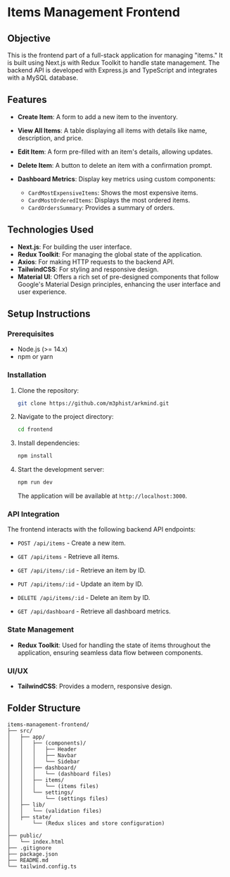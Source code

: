 # Items Management Frontend

## Objective

This is the frontend part of a full-stack application for managing "items." It is built using Next.js with Redux Toolkit to handle state management. The backend API is developed with Express.js and TypeScript and integrates with a MySQL database.

## Features

- **Create Item**: A form to add a new item to the inventory.
- **View All Items**: A table displaying all items with details like name, description, and price.
- **Edit Item**: A form pre-filled with an item's details, allowing updates.
- **Delete Item**: A button to delete an item with a confirmation prompt.

- **Dashboard Metrics**: Display key metrics using custom components:
  - `CardMostExpensiveItems`: Shows the most expensive items.
  - `CardMostOrderedItems`: Displays the most ordered items.
  - `CardOrdersSummary`: Provides a summary of orders.

## Technologies Used

- **Next.js**: For building the user interface.
- **Redux Toolkit**: For managing the global state of the application.
- **Axios**: For making HTTP requests to the backend API.
- **TailwindCSS**: For styling and responsive design.
- **Material UI**: Offers a rich set of pre-designed components that follow Google's Material Design principles, enhancing the user interface and user experience.

## Setup Instructions

### Prerequisites

- Node.js (>= 14.x)
- npm or yarn

### Installation

1. Clone the repository:

    ```bash
    git clone https://github.com/m3phist/arkmind.git
    ```

2. Navigate to the project directory:

    ```bash
    cd frontend
    ```

3. Install dependencies:

    ```bash
    npm install
    ```

4. Start the development server:

    ```bash
    npm run dev
    ```

   The application will be available at `http://localhost:3000`.

### API Integration

The frontend interacts with the following backend API endpoints:

- `POST /api/items` - Create a new item.
- `GET /api/items` - Retrieve all items.
- `GET /api/items/:id` - Retrieve an item by ID.
- `PUT /api/items/:id` - Update an item by ID.
- `DELETE /api/items/:id` - Delete an item by ID.

- `GET /api/dashboard` - Retrieve all dashboard metrics.

### State Management

- **Redux Toolkit**: Used for handling the state of items throughout the application, ensuring seamless data flow between components.

### UI/UX

- **TailwindCSS**: Provides a modern, responsive design.

## Folder Structure

```plaintext
items-management-frontend/
├── src/
│   ├── app/
│   │   ├── (components)/
│   │   │   ├── Header
│   │   │   ├── Navbar
│   │   │   └── Sidebar
│   │   ├── dashboard/
│   │   │   └── (dashboard files)
│   │   ├── items/
│   │   │   └── (items files)
│   │   └── settings/
│   │       └── (settings files)
│   ├── lib/
│   │   └── (validation files)
│   ├── state/
│       └── (Redux slices and store configuration)
│   
├── public/
│   └── index.html
├── .gitignore
├── package.json
├── README.md
└── tailwind.config.ts
